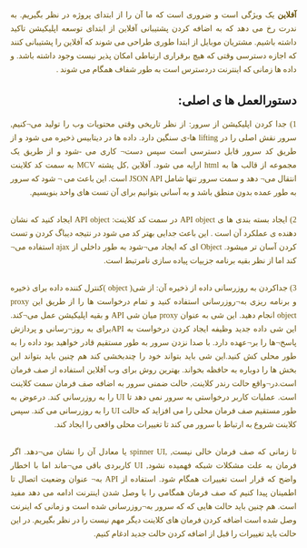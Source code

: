<html>
<head>

<style>
@font-face {
   font-family: fontt;
   src: url('NAZANIN.TTF');
}

p {
   font-family: fontt;
   color: #685206;
   font-size: 14px; 
   line-height: 24px; 
   margin: 0 0 24px; 
   text-align: justify; 
   text-justify: inter-word;
}

</style>

</head>
<body>

<p dir="rtl">
<b>آفلاین</b>
  یک ویژگی است و ضروری است که ما آن را از ابتدای پروژه در نظر بگیریم. به ندرت رخ می دهد که به اضافه کردن پشتیبانی آفلاین از ابتدای توسعه اپلیکیشن تاکید داشته باشیم. مشتریان موبایل از ابتدا طوری طراحی می شوند که آفلاین را پشتیبانی کنند که اجازه دسترسی وقتی که هیچ برقراری ارتباطی امکان پذیر نیست وجود داشته باشد. و داده ها زمانی که اینترنت دردسترس است به طور شفاف همگام می شوند   .
</p>

<h2 dir="rtl">
دستورالعمل ها ی اصلی:
</h2>

<p dir="rtl">
1)	جدا  کردن اپلیکیشن از سرور:  از نظر تاریخی وقتی محتویات وب را تولید می¬کنیم, سرور نقش اصلی را در lifting ها-ی سنگین دارد. داده ها در دیتابیس ذخیره می  شود و از طریق کد سرور قابل دسترسی است سپس دست¬ کاری می  -شود و از طریق یک مجموعه از قالب ها به html ارایه می شود. آفلاین ,کل پشته MCV به سمت کد کلاینت انتقال می¬ دهد و سمت سرور تنها شامل JSON API  است. این باعث می ¬ شود که سرور به طور عمده بدون منطق باشد و به آسانی بتوانیم برای آن تست های واحد بنویسیم.
</p>



<p dir="rtl">
2)	ایجاد بسته بندی ها ی API object در سمت کد کلاینت: API object ایجاد کنید که نشان دهنده ی عملکرد آن است . این باعث جدایی بهتر کد می شود در نتیجه دیباگ کردن و تست کردن  آسان تر میشود.  Object ای که ایجاد می¬شود به طور داخلی از ajax استفاده می¬ کند اما از نظر بقیه برنامه جزییات پیاده سازی نامرتبط است.
</p>



<p dir="rtl">
3)	جداکردن به روزرسانی داده از ذخیره آن: از شی( object )کنترل کننده داده برای ذخیره و برنامه ریزی به¬روزرسانی استفاده کنید و تمام درخواست ها را از طریق این proxy object انجام دهید. این شی به عنوان proxy  میان شی   API و بقیه اپلیکیشن عمل می¬کند. این شی داده جدید وظیفه ایجاد کردن درخواست به   APIبرای به روز¬رسانی و پردازش پاسخ¬ها را بر¬عهده دارد.  با صدا نزدن سرور به طور مستقیم قادر خواهید بود داده را به طور محلی کش کنید.این شی باید بتواند خود را چندبخشی کند هم چنین باید بتواند این بخش ها  را دوباره  به حافظه بخواند.
بهترین روش برای وب آفلاین استفاده از صف فرمان است.در¬واقع حالت رندر کلاینت, حالت ضمنی سرور به اضافه صف فرمان سمت کلاینت است.  عملیات کاربر  درخواستی به سرور نمی دهد تا UI را به روزرسانی کند. درعوض به طور مستقیم  صف فرمان محلی را می افزاید که حالت UI را به روزرسانی می کند. سپس کلاینت شروع به ارتباط با سرور می کند تا   تغییرات محلی واقعی را ایجاد کند.

</p>


<p dir="rtl">
تا زمانی که صف فرمان خالی نیست, ,spinner  UI یا معادل آن را نشان می¬دهد. اگر فرمان به علت مشکلات شبکه فهمیده نشود, UI کاربردی باقی می¬ماند اما با اخطار واضح که قرار است تغییرات همگام شود.  استفاده از API  به¬ عنوان وضعیت اتصال تا اطمینان پیدا  کنیم که صف فرمان همگامی را  با وصل شدن اینترنت ادامه می دهد مفید است.
هم چنین باید حالت هایی که که سرور به¬روزرسانی شده است و زمانی که اینرنت وصل شده است اضافه کردن فرمان های کلاینت دیگر مهم نیست را در نظر بگیریم. در این حالت باید تغییرات را قبل از اضافه کردن حالت جدید ادغام کنیم.


</p>


</body>
</html>
